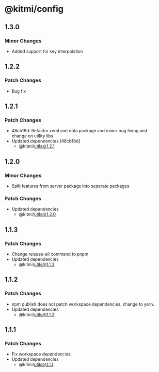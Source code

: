# @kitmi/config

## 1.3.0

### Minor Changes

-   Added support for key interpolation

## 1.2.2

### Patch Changes

-   Bug fix

## 1.2.1

### Patch Changes

-   48cb18d: Refactor xeml and data package and minor bug fixing and change on utility libs
-   Updated dependencies [48cb18d]
    -   @kitmi/utils@1.2.1

## 1.2.0

### Minor Changes

-   Split features from server package into separate packages

### Patch Changes

-   Updated dependencies
    -   @kitmi/utils@1.2.0

## 1.1.3

### Patch Changes

-   Change release-all command to pnpm
-   Updated dependencies
    -   @kitmi/utils@1.1.3

## 1.1.2

### Patch Changes

-   npm publish does not patch workspace dependencies, change to yarn.
-   Updated dependencies
    -   @kitmi/utils@1.1.2

## 1.1.1

### Patch Changes

-   Fix workspace dependencies.
-   Updated dependencies
    -   @kitmi/utils@1.1.1
